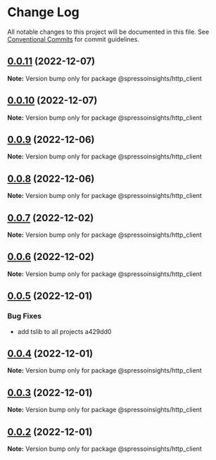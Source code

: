# Change Log

All notable changes to this project will be documented in this file.
See [Conventional Commits](https://conventionalcommits.org) for commit guidelines.

## [0.0.11](/compare/v0.0.10...v0.0.11) (2022-12-07)

**Note:** Version bump only for package @spressoinsights/http_client

## [0.0.10](/compare/v0.0.9...v0.0.10) (2022-12-07)

**Note:** Version bump only for package @spressoinsights/http_client

## [0.0.9](/compare/v0.0.8...v0.0.9) (2022-12-06)

**Note:** Version bump only for package @spressoinsights/http_client

## [0.0.8](/compare/v0.0.7...v0.0.8) (2022-12-06)

**Note:** Version bump only for package @spressoinsights/http_client

## [0.0.7](/compare/v0.0.6...v0.0.7) (2022-12-02)

**Note:** Version bump only for package @spressoinsights/http_client

## [0.0.6](/compare/v0.0.5...v0.0.6) (2022-12-02)

**Note:** Version bump only for package @spressoinsights/http_client

## [0.0.5](/compare/v0.0.4...v0.0.5) (2022-12-01)

### Bug Fixes

-   add tslib to all projects a429dd0

## [0.0.4](/compare/v0.0.3...v0.0.4) (2022-12-01)

**Note:** Version bump only for package @spressoinsights/http_client

## [0.0.3](/compare/v0.0.1...v0.0.3) (2022-12-01)

**Note:** Version bump only for package @spressoinsights/http_client

## [0.0.2](/compare/v0.0.1...v0.0.2) (2022-12-01)

**Note:** Version bump only for package @spressoinsights/http_client
